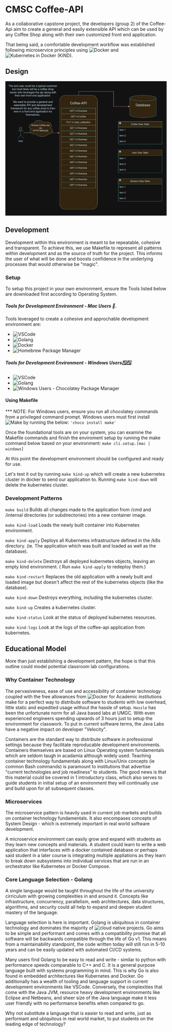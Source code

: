 # CMSC Coffee-API
As a collaborative capstone project, the developers (group 2) of the Coffee-Api aim to create a general and easily extensible API which can be used by any Coffee Shop along with their own customized front end application. 

That being said, a comfortable development workflow was established following microservice principles using ![Docker](https://www.docker.com/products/docker-desktop/) and ![Kubernetes in Docker (KiND)](https://kind.sigs.k8s.io/).

## Design

![alt text](https://github.com/tbanta5/CMSC/blob/main/.readme-images/Initia-arch.png)

## Development
Development within this environment is meant to be repeatable, cohesive and transparent. To achieve this, we use Makefile to represent all patterns within development and as the source of truth for the project. This informs the user of what will be done and boosts confidence in the underlying processes that would otherwise be "magic".

### Setup
To setup this project in your own environment, ensure the Tools listed below are downloaded first according to Operating System. 
##### Tools for Development Environment - Mac Users 🍎.
Tools leveraged to create a cohesive and approchable development environment are:
- ![VSCode](https://code.visualstudio.com/download)
- ![Golang](https://go.dev/dl/)
- ![Docker](https://www.docker.com/products/docker-desktop/)
- ![Homebrew Package Manager](https://brew.sh/)

##### Tools for Development Environment - Windows Users🪟🪟.
- ![VSCode](https://code.visualstudio.com/download)
- ![Golang](https://go.dev/dl/)
- ![Windows Users - Chocolatey Package Manager](https://chocolatey.org/install)

#### Using Makefile
*** NOTE: For Windows users, ensure you run all chocolatey commands from a privileged command prompt. Windows users must first install ![Make](https://community.chocolatey.org/packages/make) by running the below:
`'choco install make'`

Once the foundational tools are on your system, you can examine the Makefile commands and finish the enviroment setup by running the make command below based on your environment:
`make cli.setup.[mac | windows]`

At this point the development environment should be configured and ready for use.

Let's test it out by running `make kind-up` which will create a new kubernetes cluster in docker to send our application to. Running `make kind-down` will delete the kubernetes cluster.

### Development Patterns
`make build` Builds all changes made to the application from /cmd and /internal directories (or subdirectories) into a new container image. 

`make kind-load` Loads the newly built container into Kubernetes environment.

`make kind-apply` Deploys all Kubernetes infrastructure defined in the /k8s directory. (ie. The application which was built and loaded as well as the database).

`make kind-delete` Destroys all deployed kubernetes objects, leaving an empty kind environment. ( Run `make kind-apply` to redeploy them.)

`make kind-restart` Replaces the old application with a newly built and loaded image but doesn't affect the rest of the kubernetes objects (like the database). 

`make kind-down` Destroys everything, including the kubernetes cluster.

`make kind-up` Creates a kubernetes cluster.

`make kind-status` Look at the status of deployed kubernetes resources.

`make kind-logs` Look at the logs of the coffee-api application from kubernetes.

## Educational Model
More than just establishing a development pattern, the hope is that this outline could model potential classroom lab configurations. 

### Why Container Technology
The pervasiveness, ease of use and accessibility of container technology coupled with the free allowances from ![Docker for Academic institutions](https://www.docker.com/community/open-source/application/) make for a perfect way to distribute software to students with low overhead, little static and expedited usage without the hassle of setup. `Hassle` has been the unfortunate norm for all Java based labs at UMGC. With even experienced engineers spending upwards of 3 hours just to setup the environment for classwork. To put in current software terms, the Java Labs have a negative impact on developer "Velocity".

Containers are the standard way to distribute software in professional settings because they facilitate reproducable development environments. Containers themselves are based on Linux Operating system fundamentals which are seldom taugh in acadamia although widely used. Teaching container technology fundamentals along with Linux/Unix concepts (ie common Bash commands) is paramount to institutions that advertise "current technologies and job readiness" to students. The good news is that this material could be covered in 1 introductory class, which also serves to guide students in initial setup of an environment they will continually use and build upon for all subsequent classes. 

### Microservices
The microservice pattern is heavily used in current job markets and builds on container technology fundamentals. It also encompases concepts of System Design - which is extremely important in real world software development. 

A microservice environment can easily grow and expand with students as they learn new concepts and materials. A student could learn to write a web application that interfaces with a docker contained database or perhaps said student in a later course is integrating multiple appliations as they learn to break down subsystems into individual services that are run in an orchestrator like Kubernetes or Docker Compose. 

### Core Language Selection - Golang
 A single language would be taught throughout the life of the university cirriculum with growing complexities in and around it. Concepts like infrastructure, concurrency, parallelism, web architectures, data structures, algorithms, and security could all help to expand and deepen student mastery of the language.

Language selection is here is important. Golang is ubiquitous in container technology and dominates the majority of ![cloud native projects](https://jonathonhenderson.co.uk/2023/07/16/cncf-projects-by-language). Go aims to be simple and performant and comes with a compatibility promise that all software will be backwards compatible through the life of Go v1. This means from a maintainability standpoint, the code written today will still run in 5-10 years and can be easily updated with automated CI/CD systems.

Many users find Golang to be easy to read and write - similar to python with performance speeds comparable to C++ and C. It is a general purpose language built with systems programming in mind. This is why Go is also found in embedded architectures like Kubernetes and Docker. Go additionally has a wealth of tooling and language support in current development environments like VSCode. Conversely, the complexities that come with the Java JVM, resource heavy development environments like Eclipse and Netbeans, and sheer size of the Java language make it less user friendly with no performance benefits when compared to go.

 Why not substitute a language that is easier to read and write, just as performant and ubiquitous in real world market, to put students on the leading edge of technology? 
